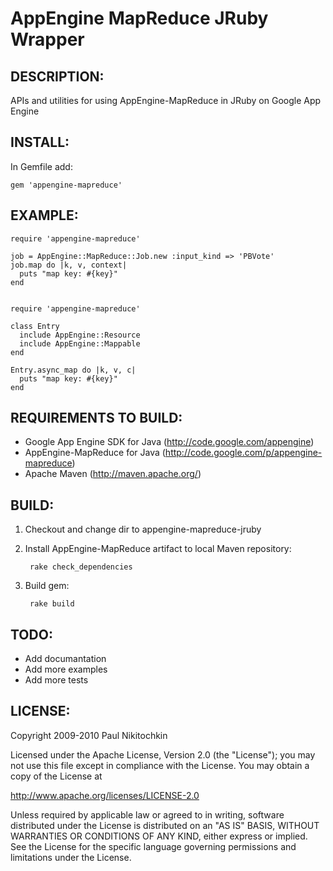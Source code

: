 AppEngine MapReduce JRuby Wrapper
=================================


DESCRIPTION:
------------

APIs and utilities for using AppEngine-MapReduce in JRuby on Google App Engine


INSTALL:
--------

In Gemfile add:
    
    gem 'appengine-mapreduce'


EXAMPLE:
--------

    require 'appengine-mapreduce'

    job = AppEngine::MapReduce::Job.new :input_kind => 'PBVote'  
    job.map do |k, v, context|
      puts "map key: #{key}"
    end
    
    
    require 'appengine-mapreduce'
    
    class Entry
      include AppEngine::Resource
      include AppEngine::Mappable
    end
    
    Entry.async_map do |k, v, c|
      puts "map key: #{key}"
    end


REQUIREMENTS TO BUILD:
----------------------

* Google App Engine SDK for Java (http://code.google.com/appengine)
* AppEngine-MapReduce for Java (http://code.google.com/p/appengine-mapreduce)
* Apache Maven (http://maven.apache.org/)


BUILD:
------

1. Checkout and change dir to appengine-mapreduce-jruby

1. Install AppEngine-MapReduce artifact to local Maven repository:
    
        rake check_dependencies

1. Build gem:

        rake build


TODO:
--------

*   Add documantation
*   Add more examples
*   Add more tests

LICENSE:
--------

Copyright 2009-2010 Paul Nikitochkin

Licensed under the Apache License, Version 2.0 (the "License");
you may not use this file except in compliance with the License.
You may obtain a copy of the License at

http://www.apache.org/licenses/LICENSE-2.0

Unless required by applicable law or agreed to in writing, software
distributed under the License is distributed on an "AS IS" BASIS,
WITHOUT WARRANTIES OR CONDITIONS OF ANY KIND, either express or implied.
See the License for the specific language governing permissions and
limitations under the License.
